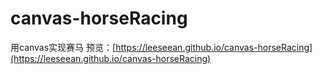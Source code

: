 # canvas-horseRacing
用canvas实现赛马
预览：[https://leeseean.github.io/canvas-horseRacing](https://leeseean.github.io/canvas-horseRacing)

